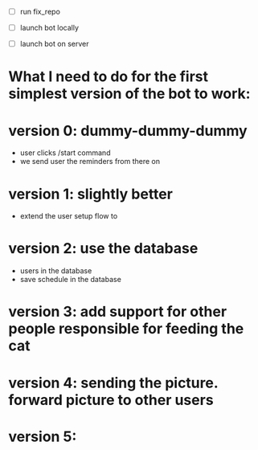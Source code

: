 - [ ] run fix_repo
- [ ] launch bot locally
- [ ] launch bot on server


# What I need to do for the first simplest version of the bot to work:


# version 0: dummy-dummy-dummy
- user clicks /start command
- we send user the reminders from there on

# version 1: slightly better
- extend the user setup flow to 

# version 2: use the database
- users in the database
- save schedule in the database

# version 3: add support for other people responsible for feeding the cat


# version 4: sending the picture. forward picture to other users


# version 5: 